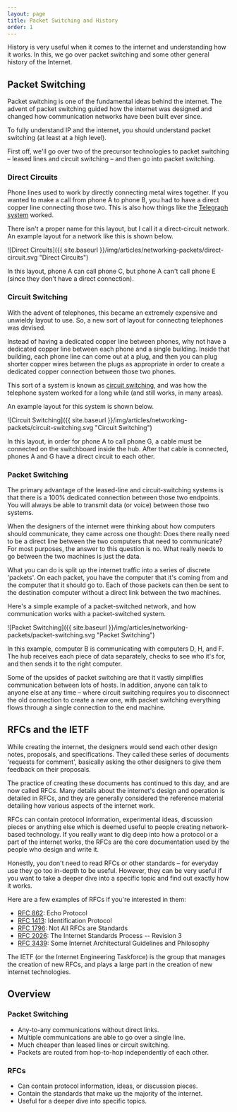 ```yaml
---
layout: page
title: Packet Switching and History
order: 1
---
```

History is very useful when it comes to the internet and understanding how it works. In this, we go over packet switching and some other general history of the Internet.


## Packet Switching

Packet switching is one of the fundamental ideas behind the internet. The advent of packet switching guided how the internet was designed and changed how communication networks have been built ever since.

To fully understand IP and the internet, you should understand packet switching (at least at a high level).

First off, we'll go over two of the precursor technologies to packet switching – leased lines and circuit switching – and then go into packet switching.


### Direct Circuits

Phone lines used to work by directly connecting metal wires together. If you wanted to make a call from phone A to phone B, you had to have a direct copper line connecting those two. This is also how things like the [Telegraph system](https://en.wikipedia.org/wiki/Electrical_telegraph) worked.

There isn't a proper name for this layout, but I call it a direct-circuit network. An example layout for a network like this is shown below.

![Direct Circuits]({{ site.baseurl }}/img/articles/networking-packets/direct-circuit.svg "Direct Circuits")

In this layout, phone A can call phone C, but phone A can't call phone E (since they don't have a direct connection).


### Circuit Switching

With the advent of telephones, this became an extremely expensive and unwieldy layout to use. So, a new sort of layout for connecting telephones was devised.

Instead of having a dedicated copper line between phones, why not have a dedicated copper line between each phone and a single building. Inside that building, each phone line can come out at a plug, and then you can plug shorter copper wires between the plugs as appropriate in order to create a dedicated copper connection between those two phones.

This sort of a system is known as [circuit switching](https://en.wikipedia.org/wiki/Circuit_switching), and was how the telephone system worked for a long while (and still works, in many areas).

An example layout for this system is shown below.

![Circuit Switching]({{ site.baseurl }}/img/articles/networking-packets/circuit-switching.svg "Circuit Switching")

In this layout, in order for phone A to call phone G, a cable must be connected on the switchboard inside the hub. After that cable is connected, phones A and G have a direct circuit to each other.


### Packet Switching

The primary advantage of the leased-line and circuit-switching systems is that there is a 100% dedicated connection between those two endpoints. You will always be able to transmit data (or voice) between those two systems.

When the designers of the internet were thinking about how computers should communicate, they came across one thought: Does there really need to be a direct line between the two computers that need to communicate? For most purposes, the answer to this question is no. What really needs to go between the two machines is just the data.

What you can do is split up the internet traffic into a series of discrete 'packets'. On each packet, you have the computer that it's coming from and the computer that it should go to. Each of those packets can then be sent to the destination computer without a direct link between the two machines.

Here's a simple example of a packet-switched network, and how communication works with a packet-switched system.

![Packet Switching]({{ site.baseurl }}/img/articles/networking-packets/packet-switching.svg "Packet Switching")

In this example, computer B is communicating with computers D, H, and F. The hub receives each piece of data separately, checks to see who it's for, and then sends it to the right computer.

Some of the upsides of packet switching are that it vastly simplifies communication between lots of hosts. In addition, anyone can talk to anyone else at any time – where circuit switching requires you to disconnect the old connection to create a new one, with packet switching everything flows through a single connection to the end machine.


## RFCs and the IETF

While creating the internet, the designers would send each other design notes, proposals, and specifications. They called these series of documents 'requests for comment', basically asking the other designers to give them feedback on their proposals.

The practice of creating these documents has continued to this day, and are now called RFCs. Many details about the internet's design and operation is detailed in RFCs, and they are generally considered the reference material detailing how various aspects of the internet work.

RFCs can contain protocol information, experimental ideas, discussion pieces or anything else which is deemed useful to people creating network-based technology. If you really want to dig deep into how a protocol or a part of the internet works, the RFCs are the core documentation used by the people who design and write it.

Honestly, you don't need to read RFCs or other standards – for everyday use they go too in-depth to be useful. However, they can be very useful if you want to take a deeper dive into a specific topic and find out exactly how it works.

Here are a few examples of RFCs if you're interested in them:

* [RFC 862](https://tools.ietf.org/html/rfc862): Echo Protocol
* [RFC 1413](https://tools.ietf.org/html/rfc1413): Identification Protocol
* [RFC 1796](https://tools.ietf.org/html/rfc1796): Not All RFCs are Standards
* [RFC 2026](https://tools.ietf.org/html/rfc2026): The Internet Standards Process -- Revision 3
* [RFC 3439](https://tools.ietf.org/html/rfc3439): Some Internet Architectural Guidelines and Philosophy

The IETF (or the Internet Engineering Taskforce) is the group that manages the creation of new RFCs, and plays a large part in the creation of new internet technologies.


## Overview

### Packet Switching

* Any-to-any communications without direct links.
* Multiple communications are able to go over a single line.
* Much cheaper than leased lines or circuit switching.
* Packets are routed from hop-to-hop independently of each other.

### RFCs

* Can contain protocol information, ideas, or discussion pieces.
* Contain the standards that make up the majority of the internet.
* Useful for a deeper dive into specific topics.
